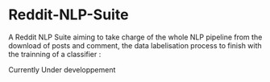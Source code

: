 # Reddit-NLP-Suite
A Reddit NLP Suite aiming to take charge of the whole NLP pipeline from the download of posts and comment, the data labelisation process to finish with the trainning of a classifier :

Currently Under developpement

